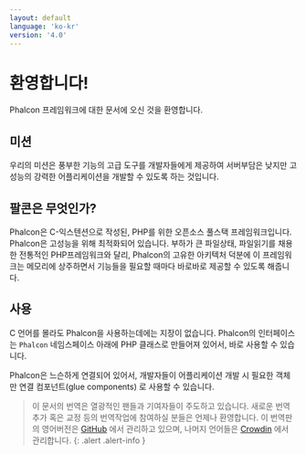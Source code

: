 ```yaml
---
layout: default
language: 'ko-kr'
version: '4.0'
---
```


# 환영합니다!

Phalcon 프레임워크에 대한 문서에 오신 것을 환영합니다.

## 미션

우리의 미션은 풍부한 기능의 고급 도구를 개발자들에게 제공하여 서버부담은 낮지만 고성능의 강력한 어플리케이션을 개발할 수 있도록 하는 것입니다.

## 팔콘은 무엇인가?

Phalcon은 C-익스텐션으로 작성된, PHP를 위한 오픈소스 풀스택 프레임워크입니다. Phalcon은 고성능을 위해 최적화되어 있습니다. 부하가 큰 파일상태, 파일읽기를 채용한 전통적인 PHP프레임워크와 달리, Phalcon의 고유한 아키텍처 덕분에 이 프레임워크는 메모리에 상주하면서 기능들을 필요할 때마다 바로바로 제공할 수 있도록 해줍니다.

## 사용

C 언어를 몰라도 Phalcon을 사용하는데에는 지장이 없습니다. Phalcon의 인터페이스는 `Phalcon` 네임스페이스 아래에 PHP 클래스로 만들어져 있어서, 바로 사용할 수 있습니다.

Phalcon은 느슨하게 연결되어 있어서, 개발자들이 어플리케이션 개발 시 필요한 객체만 연결 컴포넌트(glue components) 로 사용할 수 있습니다.

> 이 문서의 번역은 열광적인 팬들과 기여자들이 주도하고 있습니다. 새로운 번역 추가 혹은 교정 등의 번역작업에 참여하실 분들은 언제나 환영합니다. 이 번역판의 영어버전은 [GitHub](https://github.com/phalcon/docs) 에서 관리하고 있으며, 나머지 언어들은 [Crowdin](https://crowdin.com/project/phalcon-documentation) 에서 관리합니다.
{: .alert .alert-info }
